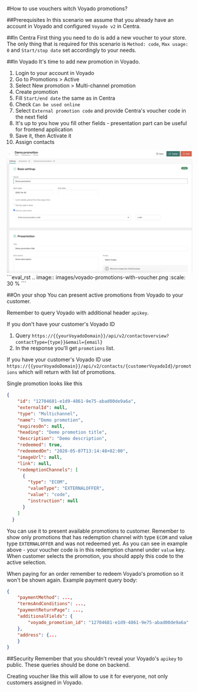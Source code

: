 #How to use vouchers witch Voyado promotions?

##Prerequisites
In this scenario we assume that you already have an account in Voyado and configured `Voyado v2` in Centra.

##In Centra
First thing you need to do is add a new voucher to your store. The only thing that is required for this scenario is `Method: code`, `Max usage: 0` and `Start/stop date` set accordingly to your needs.

##In Voyado
It's time to add new promotion in Voyado.

1. Login to your account in Voyado
1. Go to Promotions > Active
1. Select New promotion > Multi-channel promotion
1. Create promotion
1. Fill `Start/end date` the same as in Centra
1. Check `Can be used online`
1. Select `External promotion code` and provide Centra's voucher code in the next field
1. It's up to you how you fill other fields - presentation part can be useful for frontend application
1. Save it, then Activate it
1. Assign contacts

<img src="images/voyado-promotions-with-voucher.png">
```eval_rst
.. image:: images/voyado-promotions-with-voucher.png
   :scale: 30 %
```

##On your shop
You can present active promotions from Voyado to your customer. 

Remember to query Voyado with additional header `apikey`.

If you don't have your customer's Voyado ID
1. Query `https://{{yourVoyadoDomain}}/api/v2/contactoverview?contactType={type}}&email={email}`
1. In the response you'll get `promotions` list.


If you have your customer's Voyado ID use `https://{{yourVoyadoDomain}}/api/v2/contacts/{customerVoyadoId}/promotions` which will return with list of promotions.

Single promotion looks like this
```json
{
    "id": "12704681-e1d9-4861-9e75-abad00de9a6a",
    "externalId": null,
    "type": "Multichannel",
    "name": "Demo promotion",
    "expiresOn": null,
    "heading": "Demo promotion title",
    "description": "Demo description",
    "redeemed": true,
    "redeemedOn": "2020-05-07T13:14:48+02:00",
    "imageUrl": null,
    "link": null,
    "redemptionChannels": [
      {
        "type": "ECOM",
        "valueType": "EXTERNALOFFER",
        "value": "code",
        "instruction": null
      }
    ]
  }
```

You can use it to present available promotions to customer. Remember to show only promotions that has redemption channel with type `ECOM` and value type `EXTERNALOFFER` and was not redeemed yet. As you can see in example above - your voucher code is in this redemption channel under `value` key.
When customer selects the promotion, you should apply this code to the active selection.

When paying for an order remember to redeem Voyado's promotion so it won't be shown again.
Example payment query body:
```json
{
    "paymentMethod": ...,
    "termsAndConditions": ...,
    "paymentReturnPage": ...,
    "additionalFields": {
    	"voyado_promotion_id": "12704681-e1d9-4861-9e75-abad00de9a6a"
    },
    "address": {...
    }
}
```


##Security
Remember that you shouldn't reveal your Voyado's `apikey` to public. These queries should be done on backend.

Creating voucher like this will allow to use it for everyone, not only customers assigned in Voyado. 
